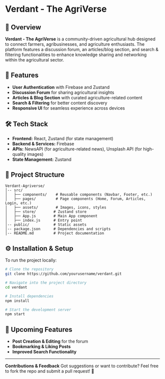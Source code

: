 # Verdant - The AgriVerse

## 🌿 Overview

**Verdant - The AgriVerse** is a community-driven agricultural hub designed to connect farmers, agribusinesses, and agriculture enthusiasts. The platform features a discussion forum, an articles/blog section, and search & filtering functionalities to enhance knowledge sharing and networking within the agricultural sector.

## 🚀 Features

- **User Authentication** with Firebase and Zustand
- **Discussion Forum** for sharing agricultural insights
- **Articles & Blog Section** with curated agriculture-related content
- **Search & Filtering** for better content discovery
- **Responsive UI** for seamless experience across devices

## 🛠️ Tech Stack

- **Frontend:** React, Zustand (for state management)
- **Backend & Services:** Firebase
- **APIs:** NewsAPI (for agriculture-related news), Unsplash API (for high-quality images)
- **State Management:** Zustand

## 📂 Project Structure

```
Verdant-Agriverse/
│-- src/
│   ├── components/    # Reusable components (Navbar, Footer, etc.)
│   ├── pages/         # Page components (Home, Forum, Articles, Login, etc.)
│   ├── assets/        # Images, icons, styles
│   ├── store/        # Zustand store
│   ├── App.js        # Main App component
│   ├── index.js      # Entry point
│-- public/           # Static assets
│-- package.json      # Dependencies and scripts
│-- README.md         # Project documentation
```

## ⚙️ Installation & Setup

To run the project locally:

```sh
# Clone the repository
git clone https://github.com/yourusername/verdant.git

# Navigate into the project directory
cd verdant

# Install dependencies
npm install

# Start the development server
npm start
```

## 📌 Upcoming Features

- **Post Creation & Editing** for the forum
- **Bookmarking & Liking Posts**
- **Improved Search Functionality**

---

**Contributions & Feedback**
Got suggestions or want to contribute? Feel free to fork the repo and submit a pull request! 🚀
